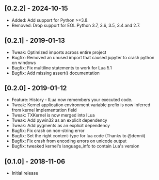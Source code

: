## [0.2.2] - 2024-10-15
- Added: Add support for Python >=3.8.
- Removed: Drop support for EOL Python 3.7, 3.6, 3.5, 3.4 and 2.7.
## [0.2.1] - 2019-01-13
- Tweak: Optimized imports across entire project
- Bugfix: Removed an unused import that caused jupyter to crash python on windows
- Bugfix: Fix multiline statements to work for Lua 5.1
- Bugfix: Add missing assert() documentation
## [0.2.0] - 2019-01-12
- Feature: History - ILua now remembers your executed code.
- Tweak: Kernel application environment variable prefix is now inferred from kernel implementation field
- Tweak: TXKernel is now merged into ILua
- Tweak: Add pywin32 as an explicit dependency
- Tweak: Add pygments as an explicit dependency
- Bugfix: Fix crash on non-string error
- Bugfix: Set the right content-type for lua code (Thanks to @dennii)
- Bugfix: Fix crash from encoding errors on unicode output
- Bugfix: tweaked kernel's language_info to contain Lua's version
## [0.1.0] - 2018-11-06
- Initial release

